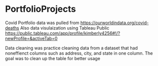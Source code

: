 # PortfolioProjects

Covid Portfolio data was pulled from https://ourworldindata.org/covid-deaths
Also data visulaization using Tableau Public https://public.tableau.com/app/profile/kimberly4256#!/?newProfile=&activeTab=0

Data cleaning was practice cleaning data from a dataset that had noneffienct columns such as address, city, and state in one column.  The goal was to clean up the table for better usage
